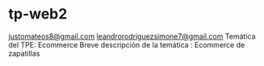 # tp-web2
justomateos8@gmail.com
leandrorodriguezsimone7@gmail.com
Temática del TPE: 
Ecommerce 
Breve descripción de la temática : 
Ecommerce de zapatillas 
 
